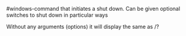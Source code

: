 #windows-command that initiates a shut down. Can be given optional switches to shut down in particular ways

Without any arguments (options) it will display the same as /?
